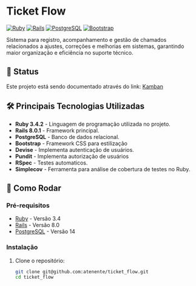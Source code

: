 # Ticket Flow

[![Ruby](https://img.shields.io/badge/Ruby-v3.4-red)](https://www.https://www.ruby-lang.org/en/downloads/releases/)
[![Rails](https://img.shields.io/badge/Rails-v8.0-red)](https://rubygems.org/gems/rails/versions/8.0.1)
[![PostgreSQL](https://img.shields.io/badge/PostgreSQL-v14-blue)](https://www.postgresql.org/)
[![Bootstrap](https://img.shields.io/badge/Bootstrap-v5.3-purple)](https://getbootstrap.com/)

Sistema para registro, acompanhamento e gestão de chamados relacionados a ajustes, correções e melhorias em sistemas, garantindo maior organização e eficiência no suporte técnico.

## 🚧 Status

Este projeto está sendo documentado através do link:
[Kamban](https://github.com/users/atenente/projects/5)

## 🛠️ Principais Tecnologias Utilizadas
- **Ruby 3.4.2**  - Linguagem de programação utilizada no projeto.
- **Rails 8.0.1** - Framework principal.
- **PostgreSQL** - Banco de dados relacional.
- **Bootstrap** - Framework CSS para estilização
- **Devise** - Implementa autenticação de usuários.
- **Pundit** - Implementa autorização de usuários
- **RSpec** - Testes automaticos.
- **Simplecov** - Ferramenta para análise de cobertura de testes no Ruby.

## 🚀 Como Rodar

### Pré-requisitos

- [Ruby](https://www.ruby-lang.org/pt/downloads/) - Versão 3.4
- [Rails](https://rubygems.org/gems/rails/versions/8.0.1) - Versão 8.0
- [PostgreSQL](https://www.postgresql.org/download/) - Versão 14

### Instalação

1. Clone o repositório:

   ```bash
   git clone git@github.com:atenente/ticket_flow.git
   cd ticket_flow
